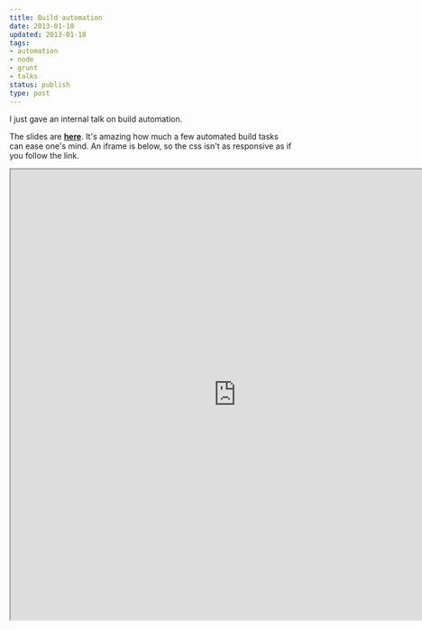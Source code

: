 ```yaml
---
title: Build automation
date: 2013-01-18
updated: 2013-01-18
tags:
- automation
- node
- grunt
- talks
status: publish
type: post
---
```

I just gave an internal talk on build automation.

The slides are [**here**](http://pajtai.github.com/buildAutomation/#/). It's amazing how much a few automated build tasks can ease one's mind. An iframe is below, so
the css isn't as responsive as if you follow the link.

<iframe src="http://pajtai.github.com/buildAutomation/#/" width="800px" height="800px"></iframe>
